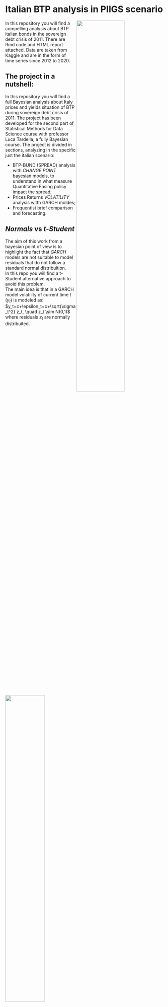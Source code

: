 # Italian BTP analysis in PIIGS scenario 
<img src="https://github.com/giuseppedipoce/Italian-BTP-analysis-in-PIIGS-scenario/assets/114066138/85dc00a7-df95-48ee-9eb0-6542c8ab8c13" width=55% height=55% align="right">
In this repository you will find a compelling analysis about BTP italian bonds in the sovereign debt crisis of 2011.
There are Rmd code and HTML report attached.
Data are taken from Kaggle and are in the form of time series since 2012 to 2020.

## The project in a nutshell:

In this repository you will find a full Bayesian analysis about Italy prices and yields situation of BTP during sovereign debt crisis of 2011.
The project has been developed for the second part of Statistical Methods for Data Science course with professor Luca Tardella, a fully Bayesian course.
The project is divided in sections, analyzing in the specific just the italian scenario:
- BTP-BUND (SPREAD) analysis with *CHANGE POINT* bayesian models, to understand in what measure Quantitative Easing policy impact the spread;
- Prices Returns *VOLATILITY* analysis witth GARCH moldes;
- Frequentist brief comparison and forecasting.

## *Normals* vs *t-Student*
The aim of this work from a bayesian point of view is to highlight the fact that *GARCH* models are not suitable to model residuals that do not follow a standard normal distribuition.\
In this repo you will find a t-Student alternative approach to avoid this problem.\
The main idea is that in a GARCH model volatility of current time $t$ ($y_t$) is modeled as:\
$y_t=c+\epsilon_t=c+\sqrt{\sigma_t^2} z_t, \quad z_t \sim N(0,1)$\
where residuals $z_t$ are normally distribuited.




<img src="https://github.com/giuseppedipoce/Italian-BTP-analysis-in-PIIGS-scenario/assets/114066138/035a2d97-2e9d-44b9-b3ab-3dd92e27ade3" width=50% height=50% align="center">




As you can notice from the qq-plot above tails of $z_t$ are far from a normal distribution.\
Here we will apply a t-Student distribution to model residuals with a given number of degrees fo freedom.

Don't esitate to get in touch for clarifications and collaborations about it.
- Giuseppe Di Poce ([Linkedin](https://www.linkedin.com/in/giuseppe-di-poce-82a4ba14a/) - [Github](https://github.com/))

## Used technologies
![RStudio](https://img.shields.io/badge/RStudio-4285F4?style=for-the-badge&logo=rstudio&logoColor=white)
![R](https://img.shields.io/badge/r-%23276DC3.svg?style=for-the-badge&logo=r&logoColor=white)
